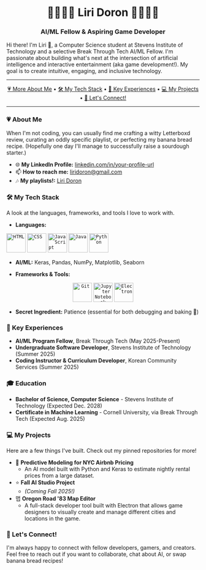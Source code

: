 <div align="center">

# 💫🍓🧚‍♀️ Liri Doron 🧚‍♀️🍓💫
### AI/ML Fellow & Aspiring Game Developer
</div>

Hi there! I'm Liri 👋, a Computer Science student at Stevens Institute of Technology and a selective Break Through Tech AI/ML Fellow. I'm passionate about building what's next at the intersection of artificial intelligence and interactive entertainment (aka game development!). My goal is to create intuitive, engaging, and inclusive technology.

---

<div align="center">

[💗 More About Me](#-about-me) • 
[🛠️ My Tech Stack](#️-my-tech-stack) • 
[🚀 Key Experiences](#-key-experiences) • 
[💻 My Projects](#-my-projects) • 
[🪷 Let's Connect!](#-lets-connect)

</div>

---

### 💗 About Me

When I'm not coding, you can usually find me crafting a witty Letterboxd review, curating an oddly specific playlist, or perfecting my banana bread recipe. (Hopefully one day I'll manage to successfully raise a sourdough starter.)

- 🌐 **My LinkedIn Profile:** [linkedin.com/in/your-profile-url](https://www.linkedin.com/in/your-profile-url)
- 📫 **How to reach me:** [liridoron@gmail.com](mailto:liridoron@gmail.com)
- 🎶 **My playlists!:** [Liri Doron](https://music.apple.com/profile/lirid0ron)

### 🛠️ My Tech Stack

A look at the languages, frameworks, and tools I love to work with.

* **Languages:**
<div align="Left">
	<code><img width="50" src="https://raw.githubusercontent.com/marwin1991/profile-technology-icons/refs/heads/main/icons/html.png" alt="HTML" title="HTML"/></code>
	<code><img width="50" src="https://raw.githubusercontent.com/marwin1991/profile-technology-icons/refs/heads/main/icons/css.png" alt="CSS" title="CSS"/></code>
	<code><img width="50" src="https://raw.githubusercontent.com/marwin1991/profile-technology-icons/refs/heads/main/icons/javascript.png" alt="JavaScript" title="JavaScript"/></code>
	<code><img width="50" src="https://raw.githubusercontent.com/marwin1991/profile-technology-icons/refs/heads/main/icons/java.png" alt="Java" title="Java"/></code>
	<code><img width="50" src="https://raw.githubusercontent.com/marwin1991/profile-technology-icons/refs/heads/main/icons/python.png" alt="Python" title="Python"/></code>
</div>

* **AI/ML:** Keras, Pandas, NumPy, Matplotlib, Seaborn
 
* **Frameworks & Tools:** 
<div align="center">
	<code><img width="50" src="https://raw.githubusercontent.com/marwin1991/profile-technology-icons/refs/heads/main/icons/git.png" alt="Git" title="Git"/></code>
	<code><img width="50" src="https://raw.githubusercontent.com/marwin1991/profile-technology-icons/refs/heads/main/icons/jupyter_notebook.png" alt="Jupyter Notebook" title="Jupyter Notebook"/></code>
	<code><img width="50" src="https://raw.githubusercontent.com/marwin1991/profile-technology-icons/refs/heads/main/icons/electron.png" alt="Electron" title="Electron"/></code>
</div>

* **Secret Ingredient:** Patience (essential for both debugging and baking 🍞)

### 🚀 Key Experiences

- **AI/ML Program Fellow**, Break Through Tech (May 2025-Present)
- **Undergraduate Software Developer**, Stevens Institute of Technology (Summer 2025) 
- **Coding Instructor & Curriculum Developer**, Korean Community Services (Summer 2025) 

### 🎓 Education

- **Bachelor of Science, Computer Science** - Stevens Institute of Technology (Expected Dec. 2028)
- **Certificate in Machine Learning** - Cornell University, via Break Through Tech (Expected Aug. 2025)

### 💻 My Projects

Here are a few things I've built. Check out my pinned repositories for more!

- 🤖 **Predictive Modeling for NYC Airbnb Pricing**
  - An AI model built with Python and Keras to estimate nightly rental prices from a large dataset.
- ⭐ **Fall AI Studio Project**
  - *(Coming Fall 2025!)*
- 맵 **Oregon Road '83 Map Editor**
  - A full-stack developer tool built with Electron that allows game designers to visually create and manage different cities and locations in the game.

### 🪷 Let's Connect!

I'm always happy to connect with fellow developers, gamers, and creators. Feel free to reach out if you want to collaborate, chat about AI, or swap banana bread recipes!
